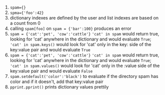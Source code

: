1. `spam={}`
2. `spma={'foo':42}`
3. dictionary indexes are defined by the user and list indexes are based on a count from 0
4. calling `spam[foo]` on `spam = {'bar':100}` produces an error
5. `spam = {'cat':'pet', 'cow':'cattle'}` `'cat' in spam` would return true, looking for 'cat' anywhere in the dictionary and would evaluate `True`; `'cat' in spam.keys()` would look for 'cat' only in the key: side of the key:value pair and would evaluate `True`
6. `spam = {'cat':'pet', 'cow':'cattle'}` `'cat' in spam` would return true, looking for 'cat' anywhere in the dictionary and would evaluate `True`; `'cat' in spam.values()` would look for 'cat' only in the :value side of the key:value pair and would evaluate `False`
7. `spam.setdefault('color':'black')` to evaluate if the directory spam has color and if it doesn't, add that key:value pair
8. `pprint.pprint()` prints dictionary values prettily